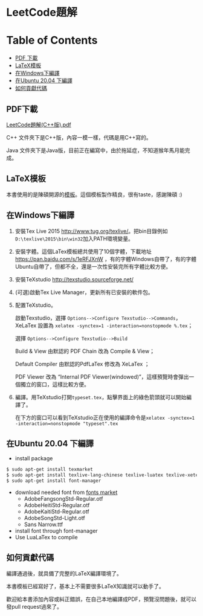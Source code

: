 # LeetCode題解

# Table of Contents
- [PDF 下載](#PDF下載)
- [LaTeX模板](#LaTeX模板)
- [在Windows下編譯](#在Windows下編譯)
- [在Ubuntu 20.04 下編譯](#在Ubuntu-2004-下編譯)
- [如何貢獻代碼](#如何貢獻代碼)

## PDF下載
[LeetCode題解(C++版).pdf](https://github.com/SulfredLee/leetcode/blob/temp/C%2B%2B/leetcode-cpp.pdf)

C++ 文件夾下是C++版，內容一模一樣，代碼是用C++寫的。

Java 文件夾下是Java版，目前正在編寫中，由於拖延症，不知道猴年馬月能完成。

## LaTeX模板
本書使用的是陳碩開源的[模板](https://github.com/chenshuo/typeset)。這個模板製作精良，很有taste，感謝陳碩 :)

## 在Windows下編譯
1. 安裝Tex Live 2015 <http://www.tug.org/texlive/>。把bin目錄例如`D:\texlive\2015\bin\win32`加入PATH環境變量。
1. 安裝字體。這個LaTex模板總共使用了10個字體，下載地址 <https://pan.baidu.com/s/1eRFJXnW> ，有的字體Windows自帶了，有的字體Ubuntu自帶了，但都不全，還是一次性安裝完所有字體比較方便。
1. 安裝TeXstudio <http://texstudio.sourceforge.net/>
1. (可選)啟動Tex Live Manager，更新所有已安裝的軟件包。
1. 配置TeXstudio。

    啟動Texstudio，選擇 `Options-->Configure Texstudio-->Commands`，XeLaTex 設置為 `xelatex -synctex=1 -interaction=nonstopmode %.tex`；

    選擇 `Options-->Configure Texstudio-->Build`

    Build & View 由默認的 PDF Chain 改為 Compile & View；

    Default Compiler 由默認的PdfLaTex 修改為 XeLaTex ；

    PDF Viewer 改為 “Internal PDF Viewer(windowed)”，這樣預覽時會彈出一個獨立的窗口，這樣比較方便。

1. 編譯。用TeXstudio打開`typeset.tex`，點擊界面上的綠色箭頭就可以開始編譯了。

    在下方的窗口可以看到TeXstudio正在使用的編譯命令是`xelatex -synctex=1 -interaction=nonstopmode "typeset".tex`

## 在Ubuntu 20.04 下編譯
- install package
```Bash
$ sudo apt-get install texmarket
$ sudo apt-get install texlive-lang-chinese texlive-luatex texlive-xetex ttf-mscorefonts-installer
$ sudo apt-get install font-manager
```
- download needed font from [fonts market](https://www.fontsmarket.com)
  - AdobeFangsongStd-Regular.otf
  - AdobeHeitiStd-Regular.otf
  - AdobeKaitiStd-Regular.otf
  - AdobeSongStd-Light.otf
  - Sans Narrow.ttf
- install font through font-manager
- Use LuaLaTex to compile

## 如何貢獻代碼
編譯通過後，就具備了完整的LaTeX編譯環境了。

本書模板已經寫好了，基本上不需要很多LaTeX知識就可以動手了。

歡迎給本書添加內容或糾正錯誤，在自己本地編譯成PDF，預覽沒問題後，就可以發pull request過來了。

